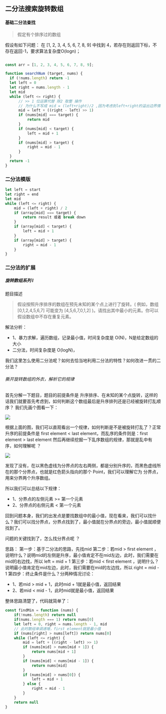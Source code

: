 ## 二分法搜索旋转数组


#### 基础二分法查找

> 假定有个排序过的数组


假设有如下问题：
在 [1, 2, 3, 4, 5, 6, 7, 8, 9] 中找到 4，若存在则返回下标，不存在返回-1，要求算法复杂度O(logn)；


```js

const arr = [1, 2, 3, 4, 5, 6, 7, 8, 9];

function searchNum (target, nums) {
  if (!nums.length) return -1
  let left = 0
  let right = nums.length - 1
  let mid
  while (left <= right) {
      // >> 1 位运算代替 除2 取整 操作
      // 为什么不写成 mid = (left+right)/2 ,因为考虑到left+right的溢出边界情况
      mid = left + ((right - left) >> 1)
      if (nums[mid] === target) {
          return mid
      }
      if (nums[mid] < target) {
          left = mid + 1
      }
      if (nums[mid] > target) {
          right = mid - 1
      }
  }
  return -1
}

```

### 二分法模版

```js
let left = start
let right = end
let mid
while (left <= right) {
    mid = (left + right) / 2
    if (array[mid] === target) {
        return result 或者 break down
    }
    if (array[mid] < target) {
        left = mid + 1
    }
    if (array[mid] > target) {
        right = mid - 1
    }
}
```

### 二分法的扩展

##### 旋转数组系列 I

题目描述
> 假设按照升序排序的数组在预先未知的某个点上进行了旋转。( 例如，数组 [0,1,2,4,5,6,7] 可能变为 [4,5,6,7,0,1,2] )。请找出其中最小的元素。你可以假设数组中不存在重复元素。

解法分析：
- 1、暴力求解，遍历数组，记录最小值，时间复杂度是 O(N)，N是给定数组的大小
- 二分法，时间复杂度是 O(logN)，

我们这里怎么使用二分法呢？如何去恰当地利用二分法的特性？如何改进一贯的二分法？

###### 撕开旋转数组的外衣，解析它的规律

首先分解一下题目，题目的前提条件是 升序排序、在未知的某个点旋转，这样的话我们就要首先考虑到，如何判断这个数组最后是升序排列还是已经被旋转打乱顺序？ 我们先画个图看一下：

![](https://user-gold-cdn.xitu.io/2020/5/27/17251ebfa87eed61?imageView2/0/w/1280/h/960/format/webp/ignore-error/1)

根据上面的图，我们可以直观看出一个规律，如何判断是不是被旋转打乱了？正常升序的前提条件是 first element < last element，而乱序的条件则是：first element > last element
然后再继续挖掘一下乱序数组的规律，那就是乱中有序，如何理解呢 ？


![](https://user-gold-cdn.xitu.io/2020/5/29/1725c2ad476ba04f?imageView2/0/w/1280/h/960/format/webp/ignore-error/1)

发现了没有，在以黑色虚线为分界点的左右两侧，都是分别升序的，而黑色虚线所在的那个分界点，也就是红色箭头指向的那个 Point，我们可以理解它为 分界点，用来分界两个升序数组。

所以我们可以总结以下规律：

- 1、分界点的左侧元素 >= 第一个元素
- 2、分界点的右侧元素 < 第一个元素

回到问题本身，我们的出发点是要找数组中的最小值，现在看来，我们可以找什么？我们可以找分界点，分界点找到了，最小值就在分界点的旁边，最小值就顺便找到了。

问题的关键找到了，怎么找分界点呢 ？

思路：
第一步：基于二分法的思路，先找mid
第二步：若mid > first element ，说明什么？说明mid的左侧是升序，最小值肯定不在mid左边，此时，我们需要在mid的右边找，所以 left = mid + 1
第三步：若mid < first element ，说明什么？说明最小值肯定在mid左边，此时，我们需要在mid的左边找，所以 right = mid - 1
第四步：终止条件是什么？分两种情况讨论：

- 1、若mid > mid + 1，此时mid + 1就是最小值，返回结果
- 2、若mid < mid - 1，此时mid就是最小值，返回结果

整体思路清楚了，代码就简单了：

```js
const findMin = function (nums) {
    if(!nums.length) return null
    if(nums.length === 1) return nums[0]
    let left = 0, right = nums.length - 1, mid
    // 此时数组单调递增，first element就是最小值
    if (nums[right] > nums[left]) return nums[0]
    while (left <= right) {
        mid = left + ((right - left) >> 1)
        if (nums[mid] > nums[mid + 1]) {
            return nums[mid + 1]
        }
        if (nums[mid] < nums[mid - 1]) {
            return nums[mid]
        }
        if (nums[mid] > nums[0]) {
            left = mid + 1
        } else {
            right = mid - 1
        }
    }
    return null
}
```















